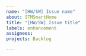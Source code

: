 ```yaml
---
name: "[HW/SW] Issue name"
about: STMSmartHome
title: "[HW/SW] Issue title"
labels: enhancement
assignees: 
projects: Backlog

---
```

